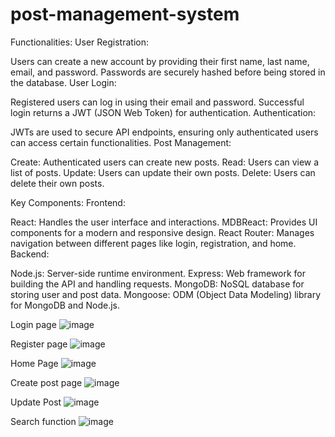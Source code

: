 # post-management-system

Functionalities:
User Registration:

Users can create a new account by providing their first name, last name, email, and password.
Passwords are securely hashed before being stored in the database.
User Login:

Registered users can log in using their email and password.
Successful login returns a JWT (JSON Web Token) for authentication.
Authentication:

JWTs are used to secure API endpoints, ensuring only authenticated users can access certain functionalities.
Post Management:

Create: Authenticated users can create new posts.
Read: Users can view a list of posts.
Update: Users can update their own posts.
Delete: Users can delete their own posts.

Key Components:
Frontend:

React: Handles the user interface and interactions.
MDBReact: Provides UI components for a modern and responsive design.
React Router: Manages navigation between different pages like login, registration, and home.
Backend:

Node.js: Server-side runtime environment.
Express: Web framework for building the API and handling requests.
MongoDB: NoSQL database for storing user and post data.
Mongoose: ODM (Object Data Modeling) library for MongoDB and Node.js.

Login page
![image](https://github.com/BinukaRanatunga/post-management-system/assets/120770401/8e1833da-d6e0-487d-86e9-9649ceaf0a9a)

Register page
![image](https://github.com/BinukaRanatunga/post-management-system/assets/120770401/b586b375-5943-4580-b664-9c1edb35da26)

Home Page
![image](https://github.com/BinukaRanatunga/post-management-system/assets/120770401/f89430b7-46be-4156-9387-5e3f0bb18d9b)

Create post page
![image](https://github.com/BinukaRanatunga/post-management-system/assets/120770401/419adad5-d973-4ab1-8b58-3c61917a05c7)

Update Post
![image](https://github.com/BinukaRanatunga/post-management-system/assets/120770401/bc33835d-03cf-4297-9a0f-ef03e0f9109b)

Search function
![image](https://github.com/BinukaRanatunga/post-management-system/assets/120770401/b0125cc1-a82f-4554-94d7-ecb8c6c47bc1)





